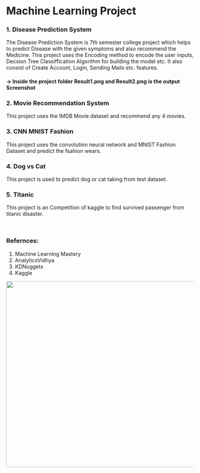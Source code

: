 # Machine Learning Project

### 1. Disease Prediction System 
The Disease Prediction System is 7th semester college project which helps to predict Disease with the given symptoms and also recommend the Medicine.
This project uses the Encoding method to encode the user inputs, Decsion Tree Classiffication Algorithm for building the model etc.
It also consist of Create Account, Login, Sending Mails etc. features. 
#### ->   Inside the project folder Result1.png and Result2.png is the output Screenshot


### 2. Movie Recommendation System
This project uses the IMDB Movie dataset and recommend any 4 movies.

### 3. CNN MNIST Fashion
This project uses the convolution neural network and MNIST Fashion Dataset and predict the fsahion wears.

### 4. Dog vs Cat
This project is used to predict dog or cat taking from test dataset.

### 5. Titanic
This project is an Competition of kaggle to find survived passenger from titanic disaster.

<br>

### Refernces:
1. Machine Learning Mastery
2. AnalyticsVidhya
3. KDNuggets
4. Kaggle

<img src="https://miro.medium.com/max/1024/1*afHgkASVnLhAQwukZoVu7g.png" height = 500 width = 900>
